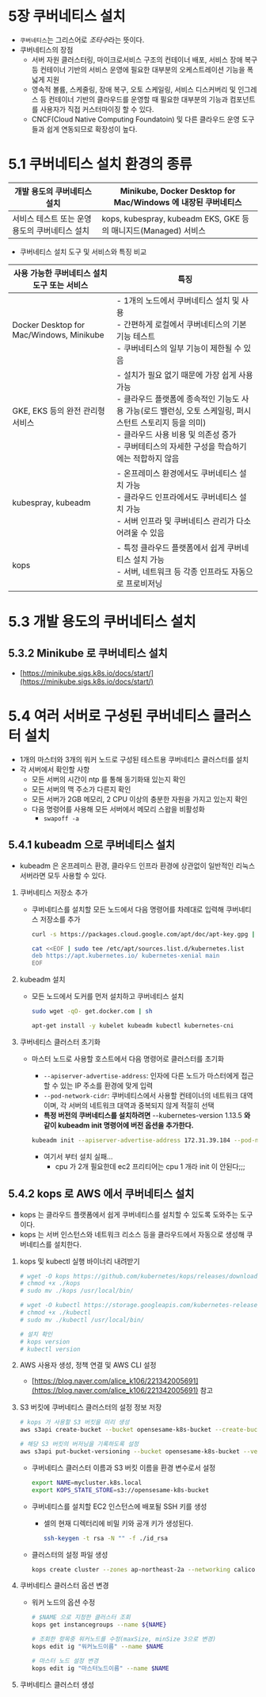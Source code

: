 # 5장 쿠버네티스 설치

- `쿠버네티스`는 그리스어로 *조타수*라는 뜻이다.
- 쿠버네티스의 장점
    - 서버 자원 클러스터링, 마이크로서비스 구조의 컨테이너 배포, 서비스 장애 복구 등 컨테이너 기반의 서비스 운영에 필요한 대부분의 오케스트레이션 기능을 폭넓게 지원
    - 영속적 볼륨, 스케줄링, 장애 복구, 오토 스케일링, 서비스 디스커버리 및 인그레스 등 컨테이너 기반의 클라우드를 운영할 때 필요한 대부분의 기능과 컴포넌트를 사용자가 직접 커스터마이징 할 수 있다.
    - CNCF(Cloud Native Computing Foundatoin) 및 다른 클라우드 운영 도구들과 쉽게 연동되므로 확장성이 높다.

# 5.1 쿠버네티스 설치 환경의 종류

| 개발 용도의 쿠버네티스 설치            | Minikube, Docker Desktop for Mac/Windows 에 내장된 쿠버네티스   |
|----------------------------|--------------------------------------------------------|
| 서비스 테스트 또는 운영 용도의 쿠버네티스 설치 | kops, kubespray, kubeadm EKS, GKE 등의 매니지드(Managed) 서비스 |


- 쿠버네티스 설치 도구 및 서비스와 특징 비교


|사용 가능한 쿠버네티스 설치 도구 또는 서비스|특징|
|---|---|
|Docker Desktop for Mac/Windows, Minikube | - 1개의 노드에서 쿠버네티스 설치 및 사용 <br> - 간편하게 로컬에서 쿠버네티스의 기본 기능 테스트 <br> - 쿠버네티스의 일부 기능이 제한될 수 있음 |
|GKE, EKS 등의 완전 관리형 서비스 | - 설치가 필요 없기 때문에 가장 쉽게 사용 가능 <br> - 클라우드 플랫폼에 종속적인 기능도 사용 가능(로드 밸런싱, 오토 스케일링, 퍼시스턴트 스토리지 등을 의미) <br> - 클라우드 사용 비용 및 의존성 증가 <br> - 쿠버테티스의 자세한 구성을 학습하기에는 적합하지 않음 |
|kubespray, kubeadm | - 온프레미스 환경에서도 쿠버네티스 설치 가능 <br> - 클라우드 인프라에서도 쿠버네티스 설치 가능 <br> - 서버 인프라 및 쿠버네티스 관리가 다소 어려울 수 있음 |
|kops | - 특정 클라우드 플랫폼에서 쉽게 쿠버네티스 설치 가능 <br> - 서버, 네트워크 등 각종 인프라도 자동으로 프로비저닝 |

# 5.3 개발 용도의 쿠버네티스 설치

## 5.3.2 Minikube 로 쿠버네티스 설치

- [https://minikube.sigs.k8s.io/docs/start/](https://minikube.sigs.k8s.io/docs/start/)

# 5.4 여러 서버로 구성된 쿠버네티스 클러스터 설치

- 1개의 마스터와 3개의 워커 노드로 구성된 테스트용 쿠버네티스 클러스터를 설치
- 각 서버에서 확인할 사항
    - 모든 서버의 시간이 ntp 를 통해 동기화돼 있는지 확인
    - 모든 서버의 맥 주소가 다른지 확인
    - 모든 서버가 2GB 메모리, 2 CPU 이상의 충분한 자원을 가지고 있는지 확인
    - 다음 명령어를 사용해 모든 서버에서 메모리 스왑을 비활성화
        - `swapoff -a`

## 5.4.1 kubeadm 으로 쿠버네티스 설치

- kubeadm 은 온프레미스 환경, 클라우드 인프라 환경에 상관없이 일반적인 리눅스 서버라면 모두 사용할 수 있다.
1. 쿠버네티스 저장소 추가
    - 쿠버네티스를 설치할 모든 노드에서 다음 명령어를 차례대로 입력해 쿠버네티스 저장소를 추가

        ```bash
        curl -s https://packages.cloud.google.com/apt/doc/apt-key.gpg | apt-key add -
        
        cat <<EOF | sudo tee /etc/apt/sources.list.d/kubernetes.list
        deb https://apt.kubernetes.io/ kubernetes-xenial main
        EOF
        ```

2. kubeadm 설치
    - 모든 노드에서 도커를 먼저 설치하고 쿠버네티스 설치

        ```bash
        sudo wget -qO- get.docker.com | sh
        
        apt-get install -y kubelet kubeadm kubectl kubernetes-cni
        ```

3. 쿠버네티스 클러스터 초기화
    - 마스터 노드로 사용할 호스트에서 다음 명령어로 클러스터를 초기화
        - `--apiserver-advertise-address`: 인자에 다른 노드가 마스터에게 접근할 수 있는 IP 주소를 환경에 맞게 입력
        - `--pod-network-cidr`: 쿠버네티스에서 사용할 컨테이너의 네트워크 대역이며, 각 서버의 네트워크 대역과 중복되지 않게 적절히 선택
        - **특정 버전의 쿠버네티스를 설치하려면** --kubernetes-version 1.13.5 **와 같이 kubeadm init 명령어에 버전 옵션을 추가한다.**

        ```bash
        kubeadm init --apiserver-advertise-address 172.31.39.184 --pod-network-cidr=192.168.0.0/16
        ```

        - 여기서 부터 설치 실패…
            - cpu 가 2개 필요한데 ec2 프리티어는 cpu 1 개라 init 이 안된다;;;

## 5.4.2 kops 로 AWS 에서 쿠버네티스 설치

- kops 는 클라우드 플랫폼에서 쉽게 쿠버네티스를 설치할 수 있도록 도와주는 도구이다.
- kops 는 서버 인스턴스와 네트워크 리소스 등을 클라우드에서 자동으로 생성해 쿠버네티스를 설치한다.
1. kops 및 kubectl 실행 바이너리 내려받기

    ```bash
    # wget -O kops https://github.com/kubernetes/kops/releases/download/$(curl -s https://api.github.com/repos/kubernetes/kops/releases/latest | grep tag_name | cut -d '"' -f 4)/kops-linux-amd64
    # chmod +x ./kops
    # sudo mv ./kops /usr/local/bin/
    
    # wget -O kubectl https://storage.googleapis.com/kubernetes-release/release/$(curl -s https://storage.googleapis.com/kubernetes-release/release/stable.txt)/bin/linux/amd64/kubectl
    # chmod +x ./kubectl
    # sudo mv ./kubectl /usr/local/bin/
    
    # 설치 확인
    # kops version
    # kubectl version
    ```

2. AWS 사용자 생성, 정책 연결 및 AWS CLI 설정
    - [https://blog.naver.com/alice_k106/221342005691](https://blog.naver.com/alice_k106/221342005691) 참고
3. S3 버킷에 쿠버네티스 클러스터의 설정 정보 저장

    ```bash
    # kops 가 사용할 S3 버킷을 미리 생성
    aws s3api create-bucket --bucket opensesame-k8s-bucket --create-bucket-configuration LocationConstraint=ap-northeast-2
    
    # 해당 S3 버킷의 버저닝을 기록하도록 설정
    aws s3api put-bucket-versioning --bucket opensesame-k8s-bucket --versioning-configuration Status=Enabled
    ```

    - 쿠버네티스 클러스터 이름과 S3 버킷 이름을 환경 변수로서 설정

        ```bash
        export NAME=mycluster.k8s.local
        export KOPS_STATE_STORE=s3://opensesame-k8s-bucket
        ```

    - 쿠버네티스를 설치할 EC2 인스턴스에 배포될 SSH 키를 생성
        - 셀의 현재 디렉터리에 비밀 키와 공개 키가 생성된다.

            ```bash
            ssh-keygen -t rsa -N "" -f ./id_rsa
            ```

    - 클러스터의 설정 파일 생성

        ```bash
        kops create cluster --zones ap-northeast-2a --networking calico --ssh-public-key ./id_rsa.pub $NAME
        ```

4. 쿠버네티스 클러스터 옵션 변경
    - 워커 노드의 옵션 수정

        ```bash
        # $NAME 으로 지정한 클러스터 조회
        kops get instancegroups --name ${NAME}
        
        # 조회한 항목중 워커노드를 수정(maxSize, minSize 3으로 변경)
        kops edit ig "워커노드이름" --name $NAME
        
        # 마스터 노드 설정 변경
        kops edit ig "마스터노드이름" --name $NAME
        ```

5. 쿠버네티스 클러스터 생성